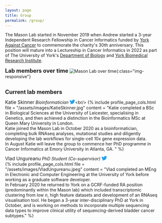 ```yaml
---
layout: page
title: Group
permalink: /group/
---
```

The Mason Lab started in November 2019 when Andrew started a 3-year Independent Research Fellowship in Cancer Informatics funded by [York Against Cancer](https://www.yorkagainstcancer.org.uk/) to commemorate the charity's 30th anniversary. This position will mature into a Lectureship in Cancer Informatics in 2022 as part of The University of York's [Department of Biology](https://www.york.ac.uk/biology/) and [York Biomedical Research Institute](https://www.york.ac.uk/biomedical-research-institute/).

<span style="font-size:1.3em;">**Lab members over time**</span>
![Mason Lab over time](/assets/images/lab_gantt.jpg){:class="img-responsive"}
<br/><br/>

<span style="font-size:1.3em;">**Current lab members**</span><br/>


<span style="font-size:1.1em;">Katie Skinner</span> *Bioinformatician* [<img src="/assets/images/Twitter-Logo.jpg" width="18">](https://twitter.com/Katie_Skinner_)<br/>
{% include profile_page_cols.html 
	file = "/assets/images/KatieSkinner.jpg"
	content = "Katie completed a BSc in Biological Sciences at the University of Leicester, specialising in Genetics, and then achieved a distinction in the Bioinformatics MSc at Queen Mary University in London.<br/>Katie joined the Mason Lab in October 2020 as a bioinformatician, completing bulk RNAseq analyses, mutational studies and diligently developing the lab workflows for single-cell 10x gene expression data.<br/>In August Katie will leave the group to commence her PhD programme in Cancer Informatics at Emory University in Atlanta, GA. "
%}

<span style="font-size:1.1em;">Vlad Ungureanu</span> *PhD Student (Co-supervisor)* [<img src="/assets/images/Twitter-Logo.jpg" width="18">](https://twitter.com/vladUngu)<br/>
{% include profile_page_cols.html 
	file = "/assets/images/VladUngureanu.jpeg"
	content = "Vlad completed an MEng in Electronic and Computer Engineering at the University of York before working as a graduate software developer.<br/>In February 2020 he returned to York on a GCRF-funded RA position (predominantly within the Mason lab) which included transcriptomic clustering from low <i>n</i>, high feature datasets and development of an RNAseq visualisation tool. He began a 3-year inter-disciplinary PhD at York in October, and is working on methods to incorporate multiple sequencing data types to improve clinical utility of sequencing-derived bladder cancer subtypes."
%}
